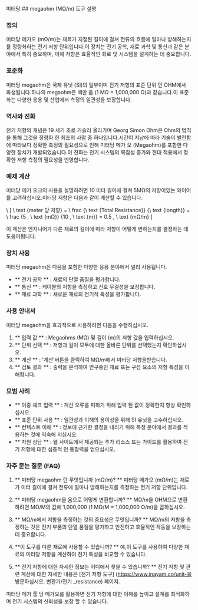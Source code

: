 미터당 ## megaohm (MΩ/m) 도구 설명

### 정의
미터당 메가오 (mΩ/m)는 재료가 지정된 길이에 걸쳐 전류의 흐름에 얼마나 방해하는지를 정량화하는 전기 저항 단위입니다.이 장치는 전기 공학, 재료 과학 및 통신과 같은 분야에서 특히 중요하며, 이해 저항은 효율적인 회로 및 시스템을 설계하는 데 중요합니다.

### 표준화
미터당 megaohm은 국제 유닛 (SI)의 일부이며 전기 저항의 표준 단위 인 OHM에서 파생됩니다.하나의 megaohm은 백만 옴 (1 MΩ = 1,000,000 Ω)과 같습니다.이 표준화는 다양한 응용 및 산업에서 측정의 일관성을 보장합니다.

### 역사와 진화
전기 저항의 개념은 19 세기 초로 거슬러 올라가며 Georg Simon Ohm은 Ohm의 법칙을 통해 그것을 정량화 한 최초의 사람 중 하나입니다.시간이 지남에 따라 기술이 발전함에 따라보다 정확한 측정의 필요성으로 인해 미터당 메가 오 (Megaohm)를 포함한 다양한 장치가 개발되었습니다.이 진화는 전기 시스템의 복잡성 증가와 현대 적용에서 정확한 저항 측정의 필요성을 반영합니다.

### 예제 계산
미터당 메가 오크의 사용을 설명하려면 10 미터 길이에 걸쳐 5MΩ의 저항이있는 와이어를 고려하십시오.미터당 저항은 다음과 같이 계산할 수 있습니다.

\ [
\ text {meter 당 저항} = \ frac {\ text {Total Resistance}} {\ text {longth}} = \ frac {5 \, \ text {mΩ}} {10 \, \ text {m}} = 0.5 \, \ text {mΩ/m}
\]

이 계산은 엔지니어가 다른 재료의 길이에 따라 저항이 어떻게 변하는지를 결정하는 데 도움이됩니다.

### 장치 사용
미터당 megaohm은 다음을 포함한 다양한 응용 분야에서 널리 사용됩니다.
- ** 전기 공학 ** : 재료의 단열 품질을 평가합니다.
- ** 통신 ** : 케이블의 저항을 측정하고 신호 무결성을 보장합니다.
- ** 재료 과학 ** : 새로운 재료의 전기적 특성을 평가합니다.

### 사용 안내서
미터당 megaohm을 효과적으로 사용하려면 다음을 수행하십시오.
1. ** 입력 값 ** : Megaohms (MΩ) 및 길이 (m)의 저항 값을 입력하십시오.
2. ** 단위 선택 ** : 저항과 길이 모두에 대한 올바른 단위를 선택했는지 확인하십시오.
3. ** 계산 ** : '계산'버튼을 클릭하여 MΩ/m에서 미터당 저항을받습니다.
4. ** 검토 결과 ** : 출력을 분석하여 연구중인 재료 또는 구성 요소의 저항 특성을 이해합니다.

### 모범 사례
- ** 이중 체크 입력 ** : 계산 오류를 피하기 위해 입력 된 값이 정확한지 항상 확인하십시오.
- ** 표준 단위 사용 ** : 일관성과 이해의 용이성을 위해 SI 유닛을 고수하십시오.
- ** 컨텍스트 이해 ** : 정보에 근거한 결정을 내리기 위해 특정 분야에서 결과를 적용하는 것에 익숙해 지십시오.
- ** 자원 상담 ** : 웹 사이트에서 제공되는 추가 리소스 또는 가이드를 활용하여 전기 저항에 대한 심층적 인 통찰력을 얻으십시오.

### 자주 묻는 질문 (FAQ)

1. ** 미터당 megaohm 란 무엇입니까 (mΩ/m)? **
미터당 메가오 (mΩ/m)는 재료가 미터 길이에 걸쳐 전류에 얼마나 방해하는지를 측정하는 전기 저항 단위입니다.

2. ** 미터당 megaohm을 옴으로 어떻게 변환합니까? **
MΩ/m을 OHM으로 변환하려면 MΩ/M의 값에 1,000,000 (1 MΩ/M = 1,000,000 Ω/m)을 곱하십시오.

3. ** MΩ/m에서 저항을 측정하는 것의 중요성은 무엇입니까? **
MΩ/m의 저항을 측정하는 것은 전기 부품의 단열 품질을 평가하고 안전하고 효율적인 작동을 보장하는 데 중요합니다.

4. **이 도구를 다른 재료에 사용할 수 있습니까? **
예,이 도구를 사용하여 다양한 재료의 미터당 저항을 계산하여 전기 특성을 비교할 수 있습니다.

5. ** 전기 저항에 대한 자세한 정보는 어디에서 찾을 수 있습니까? **
전기 저항 및 관련 계산에 대한 자세한 내용은 [전기 저항 도구] (https://www.inayam.co/unit-을 방문하십시오. 변환기/전기 _resistance) 페이지.

미터당 메가 툴 당 메가오를 활용하면 전기 저항에 대한 이해를 높이고 설계를 최적화하며 전기 시스템의 신뢰성을 보장 할 수 있습니다.